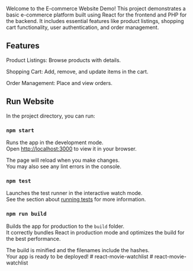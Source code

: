 Welcome to the E-commerce Website Demo! This project demonstrates a basic e-commerce platform built using React for the frontend and PHP for the backend. It includes essential features like product listings, shopping cart functionality, user authentication, and order management.

## Features
Product Listings: Browse products with details.

Shopping Cart: Add, remove, and update items in the cart.

Order Management: Place and view orders.

## Run Website

In the project directory, you can run:

### `npm start`

Runs the app in the development mode.\
Open [http://localhost:3000](http://localhost:3000) to view it in your browser.

The page will reload when you make changes.\
You may also see any lint errors in the console.

### `npm test`

Launches the test runner in the interactive watch mode.\
See the section about [running tests](https://facebook.github.io/create-react-app/docs/running-tests) for more information.

### `npm run build`

Builds the app for production to the `build` folder.\
It correctly bundles React in production mode and optimizes the build for the best performance.

The build is minified and the filenames include the hashes.\
Your app is ready to be deployed!
#   r e a c t - m o v i e - w a t c h l i s t  
 #   r e a c t - m o v i e - w a t c h l i s t  
 